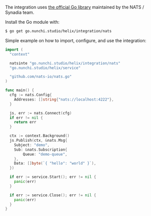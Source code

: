The integration uses [the official Go library](https://pkg.go.dev/github.com/nats-io/nats.go)
maintained by the NATS / Synadia team.

Install the Go module with:
```sh
$ go get go.nunchi.studio/helix/integration/nats
```

Simple example on how to import, configure, and use the integration:
```go
import (
  "context"

  natsinte "go.nunchi.studio/helix/integration/nats"
  "go.nunchi.studio/helix/service"

  "github.com/nats-io/nats.go"
)

func main() {
  cfg := nats.Config{
    Addresses: []string{"nats://localhost:4222"},
  }

  js, err := nats.Connect(cfg)
  if err != nil {
    return err
  }

  ctx := context.Background()
  js.Publish(ctx, &nats.Msg{
    Subject: "demo",
    Sub: &nats.Subscription{
    	Queue: "demo-queue",
    },
    Data: []byte(`{ "hello": "world" }`),
  })

  if err := service.Start(); err != nil {
    panic(err)
  }

  if err := service.Close(); err != nil {
    panic(err)
  }
}
```
